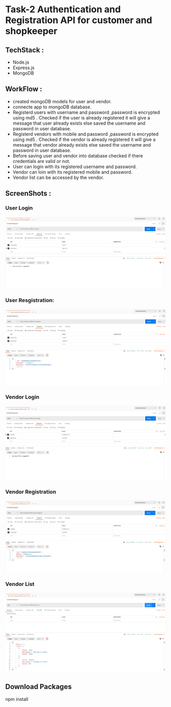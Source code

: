 # Task-2 Authentication and Registration API for customer and shopkeeper
## TechStack :
<ul> 
  <li> Node.js</li>
  <li>Express.js</li>
  <li> MongoDB </li>
</ul>

## WorkFlow : 
<ul> <li> created mongoDB models for user and vendor.
  <li> connecte app to mongoDB database.
   <li> Registerd users with username and password ,password is encrypted using md5 . Checked if the user is already registered it will give a  message that user already exists else saved the username and password in user database.</li>
<li> Registerd vendors with mobile and password ,password is encrypted using md5 . Checked if the vendor is already registered it will give a  message that vendor already exists else saved the username and password in user database.</li>
  <li>Before saving user and vendor into database checked if there credentials are valid or not.</li>
  <li> User can login with its registered username and password.
   <li> Vendor can loin with its registered mobile and password.
  <li> Vendor list can be accessed by the vendor.</li>
</ul>

## ScreenShots :
 ### User Login 
![Screenshot](screenshots/user-login.png)
### User Resgistration: 
![Screenshot](screenshots/user-register.png)
### Vendor Login 
![Screenshot](screenshots/vendor-login.png)
### Vendor Registration
![Screenshot](screenshots/vendor-register.png)
### Vendor List
![Screenshot](screenshots/vendor-list.png)

## Download Packages 
  npm install 
